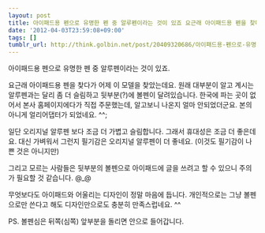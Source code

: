 ```yaml
---
layout: post
title: 아이패드용 펜으로 유명한 펜 중 알루펜이라는 것이 있죠 요근래 아이패드용 펜을 찾다가
date: '2012-04-03T23:59:08+09:00'
tags: []
tumblr_url: http://think.golbin.net/post/20409320686/아이패드용-펜으로-유명한-펜-중-알루펜이라는-것이-있죠-요근래-아이패드용-펜을-찾다가
---
```

아이패드용 펜으로 유명한 펜 중 알루펜이라는 것이 있죠.

요근래 아이패드용 펜을 찾다가 어제 이 모델을 찾았는데요. 원래 대부분이 알고 계시는 알루펜과는 달리 좀 더 슬림하고 뒷부분(?)에 볼펜이 달려있습니다. 한국에 파는 곳이 없어서 본사 홈페이지에다가 직접 주문했는데, 알고보니 나온지 얼마 안되었더군요. 본의 아니게 얼리어댑터가 되었네요. ^^;

일단 오리지널 알루펜 보다 조금 더 가볍고 슬림합니다. 그래서 휴대성은 조금 더 좋은데요. 대신 가벼워서 그런지 필기감은 오리지널 알루펜이 더 좋네요. (이것도 필기감이 나쁜 것은 아니지만)

그리고 모르는 사람들은 뒷부분의 볼펜으로 아이패드에 글을 쓰려고 할 수 있으니 주의가 필요할 것 같습니다. @_@

무엇보다도 아이패드와 어울리는 디자인이 정말 마음에 듭니다. 개인적으로는 그냥 볼펜으로만 쓴다고 해도 디자인만으로도 충분히 만족스럽네요. ^^

PS. 볼펜심은 뒤쪽(심쪽) 앞부분을 돌리면 안으로 들어갑니다.
